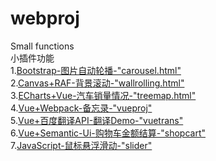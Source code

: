 # webproj
Small functions<br>
小插件功能<br>
1.[Bootstrap-图片自动轮播-"carousel.html"](http://47.97.223.173:8080/webproj/carousel.html)<br>
2.[Canvas+RAF-背景滚动-"wallrolling.html"](http://47.97.223.173:8080/webproj/wallrolling.html)<br>
3.[ECharts+Vue-汽车销量情况-"treemap.html"](http://47.97.223.173:8080/webproj/treemap.html)<br>
4.[Vue+Webpack-备忘录-"vueproj"](http://47.97.223.173:8080/webproj/vueproj/vueproject/dist/index.html)<br>
5.[Vue+百度翻译API-翻译Demo-"vuetrans"](http://47.97.223.173:8080/webproj/vueproj/vuetrans/dist/index.html)<br>
6.[Vue+Semantic-Ui-购物车金额结算-"shopcart"](http://47.97.223.173:8080/webproj/shopcart.html)<br>
7.[JavaScript-鼠标悬浮滑动-"slider"](http://47.97.223.173:8080/webproj/slider.html)<br>
